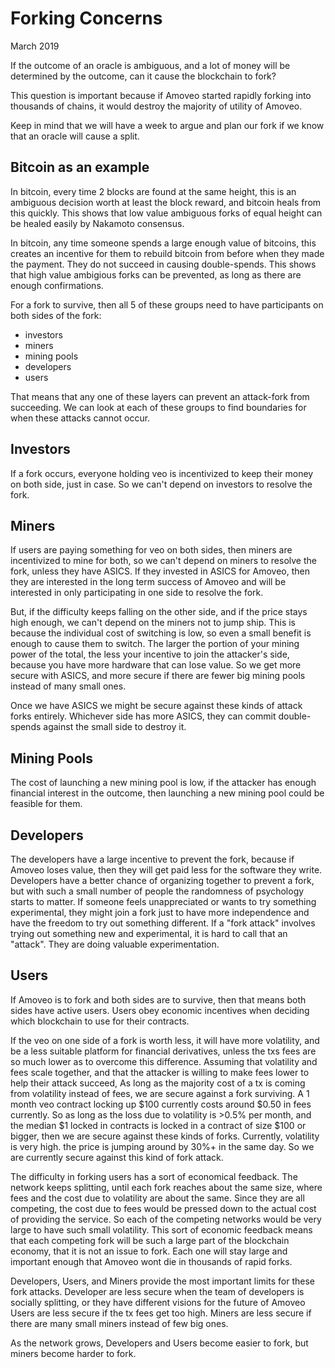 Forking Concerns
=======
March 2019

If the outcome of an oracle is ambiguous, and a lot of money will be determined by the outcome, can it cause the blockchain to fork?

This question is important because if Amoveo started rapidly forking into thousands of chains, it would destroy the majority of utility of Amoveo.

Keep in mind that we will have a week to argue and plan our fork if we know that an oracle will cause a split.

## Bitcoin as an example

In bitcoin, every time 2 blocks are found at the same height, this is an ambiguous decision worth at least the block reward, and bitcoin heals from this quickly.
This shows that low value ambiguous forks of equal height can be healed easily by Nakamoto consensus.

In bitcoin, any time someone spends a large enough value of bitcoins, this creates an incentive for them to rebuild bitcoin from before when they made the payment. They do not succeed in causing double-spends.
This shows that high value ambigious forks can be prevented, as long as there are enough confirmations.




For a fork to survive, then all 5 of these groups need to have participants on both sides of the fork:
* investors
* miners
* mining pools
* developers
* users

That means that any one of these layers can prevent an attack-fork from succeeding.
We can look at each of these groups to find boundaries for when these attacks cannot occur.

## Investors

If a fork occurs, everyone holding veo is incentivized to keep their money on both side, just in case. So we can't depend on investors to resolve the fork.

## Miners

If users are paying something for veo on both sides, then miners are incentivized to mine for both, so we can't depend on miners to resolve the fork, unless they have ASICS. If they invested in ASICS for Amoveo, then they are interested in the long term success of Amoveo and will be interested in only participating in one side to resolve the fork.

But, if the difficulty keeps falling on the other side, and if the price stays high enough, we can't depend on the miners not to jump ship. This is because the individual cost of switching is low, so even a small benefit is enough to cause them to switch.
The larger the portion of your mining power of the total, the less your incentive to join the attacker's side, because you have more hardware that can lose value.
So we get more secure with ASICS, and more secure if there are fewer big mining pools instead of many small ones.

Once we have ASICS we might be secure against these kinds of attack forks entirely. Whichever side has more ASICS, they can commit double-spends against the small side to destroy it.

## Mining Pools

The cost of launching a new mining pool is low, if the attacker has enough financial interest in the outcome, then launching a new mining pool could be feasible for them.

## Developers

The developers have a large incentive to prevent the fork, because if Amoveo loses value, then they will get paid less for the software they write.
Developers have a better chance of organizing together to prevent a fork, but with such a small number of people the randomness of psychology starts to matter. If someone feels unappreciated or wants to try something experimental, they might join a fork just to have more independence and have the freedom to try out something different.
If a "fork attack" involves trying out something new and experimental, it is hard to call that an "attack". They are doing valuable experimentation.

## Users

If Amoveo is to fork and both sides are to survive, then that means both sides have active users.
Users obey economic incentives when deciding which blockchain to use for their contracts.

If the veo on one side of a fork is worth less, it will have more volatility, and be a less suitable platform for financial derivatives, unless the txs fees are so much lower as to overcome this difference.
Assuming that volatility and fees scale together, and that the attacker is willing to make fees lower to help their attack succeed,
As long as the majority cost of a tx is coming from volatility instead of fees, we are secure against a fork surviving.
A 1 month veo contract locking up $100 currently costs around $0.50 in fees currently. So as long as the loss due to volatility is >0.5% per month, and the median $1 locked in contracts is locked in a contract of size $100 or bigger, then we are secure against these kinds of forks.
Currently, volatility is very high. the price is jumping around by 30%+ in the same day.
So we are currently secure against this kind of fork attack.

The difficulty in forking users has a sort of economical feedback. The network keeps splitting, until each fork reaches about the same size, where fees and the cost due to volatility are about the same.
Since they are all competing, the cost due to fees would be pressed down to the actual cost of providing the service. So each of the competing networks would be very large to have such small volatility.
This sort of economic feedback means that each competing fork will be such a large part of the blockchain economy, that it is not an issue to fork. Each one will stay large and important enough that Amoveo wont die in thousands of rapid forks.




Developers, Users, and Miners provide the most important limits for these fork attacks.
Developer are less secure when the team of developers is socially splitting, or they have different visions for the future of Amoveo
Users are less secure if the tx fees get too high.
Miners are less secure if there are many small miners instead of few big ones.

As the network grows, Developers and Users become easier to fork, but miners become harder to fork.